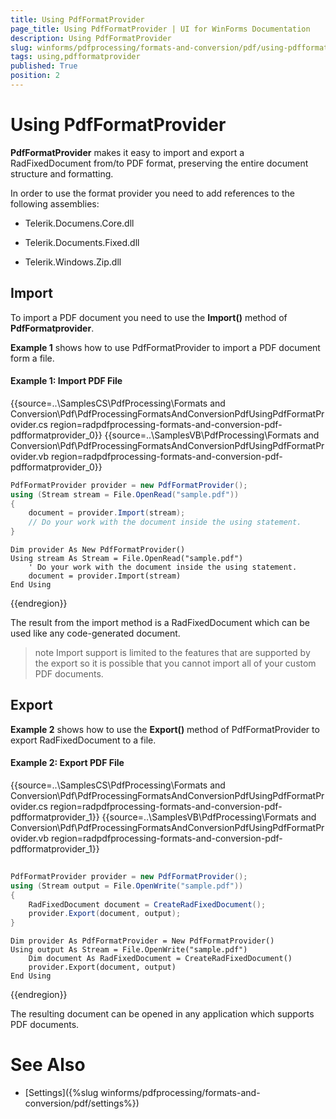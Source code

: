 ```yaml
---
title: Using PdfFormatProvider
page_title: Using PdfFormatProvider | UI for WinForms Documentation
description: Using PdfFormatProvider
slug: winforms/pdfprocessing/formats-and-conversion/pdf/using-pdfformatprovider
tags: using,pdfformatprovider
published: True
position: 2
---
```


# Using PdfFormatProvider

__PdfFormatProvider__ makes it easy to import and export a RadFixedDocument from/to PDF format, preserving the entire document structure and formatting.

In order to use the format provider you need to add references to the following assemblies:

* Telerik.Documens.Core.dll

* Telerik.Documents.Fixed.dll

* Telerik.Windows.Zip.dll

## Import

To import a PDF document you need to use the __Import()__ method of __PdfFormatprovider__.

__Example 1__ shows how to use PdfFormatProvider to import a PDF document form a file.

#### Example 1: Import PDF File

{{source=..\SamplesCS\PdfProcessing\Formats and Conversion\Pdf\PdfProcessingFormatsAndConversionPdfUsingPdfFormatProvider.cs region=radpdfprocessing-formats-and-conversion-pdf-pdfformatprovider_0}} 
{{source=..\SamplesVB\PdfProcessing\Formats and Conversion\Pdf\PdfProcessingFormatsAndConversionPdfUsingPdfFormatProvider.vb region=radpdfprocessing-formats-and-conversion-pdf-pdfformatprovider_0}} 

````C#
PdfFormatProvider provider = new PdfFormatProvider();
using (Stream stream = File.OpenRead("sample.pdf"))
{
    document = provider.Import(stream);
    // Do your work with the document inside the using statement.
}

````
````VB.NET
Dim provider As New PdfFormatProvider()
Using stream As Stream = File.OpenRead("sample.pdf")
    ' Do your work with the document inside the using statement.
    document = provider.Import(stream)
End Using

````

{{endregion}}

The result from the import method is a RadFixedDocument which can be used like any code-generated document.

>note Import support is limited to the features that are supported by the export so it is possible that you cannot import all of your custom PDF documents.
>

## Export

__Example 2__ shows how to use the __Export()__ method of PdfFormatProvider to export RadFixedDocument to a file.

#### Example 2: Export PDF File

{{source=..\SamplesCS\PdfProcessing\Formats and Conversion\Pdf\PdfProcessingFormatsAndConversionPdfUsingPdfFormatProvider.cs region=radpdfprocessing-formats-and-conversion-pdf-pdfformatprovider_1}} 
{{source=..\SamplesVB\PdfProcessing\Formats and Conversion\Pdf\PdfProcessingFormatsAndConversionPdfUsingPdfFormatProvider.vb region=radpdfprocessing-formats-and-conversion-pdf-pdfformatprovider_1}} 

````C#
            
PdfFormatProvider provider = new PdfFormatProvider();
using (Stream output = File.OpenWrite("sample.pdf"))
{
    RadFixedDocument document = CreateRadFixedDocument();
    provider.Export(document, output);
}

````
````VB.NET
Dim provider As PdfFormatProvider = New PdfFormatProvider()
Using output As Stream = File.OpenWrite("sample.pdf")
    Dim document As RadFixedDocument = CreateRadFixedDocument()
    provider.Export(document, output)
End Using

````

{{endregion}}

The resulting document can be opened in any application which supports PDF documents.

# See Also

 * [Settings]({%slug winforms/pdfprocessing/formats-and-conversion/pdf/settings%})